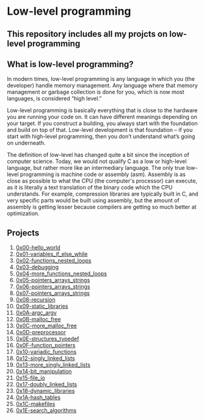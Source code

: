 # Low-level programming 
## This repository includes all my projcts on low-level programming

## What is low-level programming?

In modern times, low-level programming is any language in which you (the developer) handle memory management. Any language where that memory management or garbage collection is done for you, which is now most languages, is considered “high level.” 

Low-level programming is basically everything that is close to the hardware you are running your code on. It can have different meanings depending on your target. If you construct a building, you always start with the foundation and build on top of that. Low-level development is that foundation – if you start with high-level programming, then you don’t understand what’s going on underneath.

The definition of low-level has changed quite a bit since the inception of computer science. Today, we would not qualify C as a low or high-level language, but rather more like an intermediary language. The only true low-level programming is machine code or assembly (asm). Assembly is as close as possible to what the CPU (the computer's processor) can execute, as it is literally a text translation of the binary code which the CPU understands. For example, compression libraries are typically built in C, and very specific parts would be built using assembly, but the amount of assembly is getting lesser because compilers are getting so much better at optimization.

## Projects

1. [0x00-hello_world](./0x00-hello_world)
2. [0x01-variables_if_else_while](./0x01-variables_if_else_while)
3. [0x02-functions_nested_loops](./0x02-functions_nested_loops)
4. [0x03-debugging](./0x03-debugging)
5. [0x04-more_functions_nested_loops](./0x04-more_functions_nested_loops)
6. [0x05-pointers_arrays_strings](./0x05-pointers_arrays_strings)
7. [0x06-pointers_arrays_strings](./0x06-pointers_arrays_strings)
8. [0x07-pointers_arrays_strings](./0x07-pointers_arrays_strings)
9. [0x08-recursion](./0x08-recursion)
10. [0x09-static_libraries](./0x09-static_libraries)
11. [0x0A-argc_argv](./0x0A-argc_argv)
12. [0x0B-malloc_free](./0x0B-malloc_free)
13. [0x0C-more_malloc_free](./0x0C-more_malloc_free)
14. [0x0D-preprocessor](./0x0D-preprocessor)
15. [0x0E-structures_typedef](./0x0E-structures_typedef)
16. [0x0F-function_pointers](./0x0F-function_pointers)
17. [0x10-variadic_functions](./0x10-variadic_functions)
18. [0x12-singly_linked_lists](./0x12-singly_linked_lists)
19. [0x13-more_singly_linked_lists](./0x13-more_singly_linked_lists)
20. [0x14-bit_manipulation](./0x14-bit_manipulation)
21. [0x15-file_io](./0x15-file_io)
22. [0x17-doubly_linked_lists](./0x17-doubly_linked_lists)
23. [0x18-dynamic_libraries](./0x18-dynamic_libraries)
24. [0x1A-hash_tables](./0x1A-hash_tables)
25. [0x1C-makefiles](./0x1C-makefiles)
26. [0x1E-search_algorithms](./0x1E-search_algorithms)
